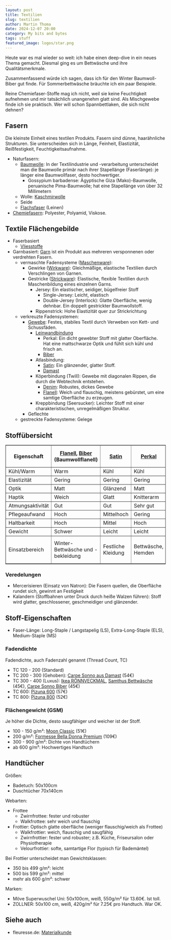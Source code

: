 ```yaml
---
layout: post
title: Textilien
slug: textilien
author: Martin Thoma
date: 2024-12-07 20:00
category: My bits and bytes
tags: stuff
featured_image: logos/star.png
---
```

Heute war es mal wieder so weit: ich habe einen deep-dive in ein neues Thema
gemacht. Diesmal ging es um Bettwäsche und ihre Qualitätsmerkmale.

Zusammenfassend würde ich sagen, dass ich für den Winter Baumwoll-Biber gut
finde. Für Sommerbettwäsche bräuchte ich ein paar Beispiele.

Reine Chemiefaser-Stoffe mag ich nicht, weil sie keine Feuchtigkeit aufnehmen
und mir tatsächlich unangenehm glatt sind. Als Mischgewebe finde ich sie
praktisch. Wer will schon Spannbettlaken, die sich nicht dehnen?

## Fasern

Die kleinste Einheit eines textilen Produkts. Fasern sind dünne,
haarähnliche Strukturen. Sie unterscheiden sich in Länge, Feinheit,
Elastizität, Reißfestigkeit, Feuchtigkeitsaufnahme.

* Naturfasern:
    * [Baumwolle](https://de.wikipedia.org/wiki/Baumwolle#Kulturbaumwollarten):
      In der Textilindustrie und -verarbeitung unterscheidet man die Baumwolle
      primär nach ihrer Stapellänge (Faserlänge): je länger eine Baumwollfaser,
      desto hochwertiger.
        * Gossypium barbadense: Ägyptische Giza (Mako)-Baumwolle, peruanische
          Pima-Baumwolle; hat eine Stapellänge von über 32 Millimetern
    * Wolle: [Kaschmirwolle](https://de.wikipedia.org/wiki/Kaschmirwolle)
    * Seide
    * [Flachsfaser](https://de.wikipedia.org/wiki/Flachsfaser) (Leinen)
* [Chemiefasern](https://de.wikipedia.org/wiki/Faser#Chemiefasern): Polyester, Polyamid, Viskose.

## Textile Flächengebilde

* Faserbasiert
    * [Vliesstoffe](https://de.wikipedia.org/wiki/Vliesstoff)
* Garnbasiert: [Garn](https://de.wikipedia.org/wiki/Garn) ist ein Produkt aus mehreren
  versponnenen oder verdrehten Fasern.
    * vermaschte Fadensysteme ([Maschenware](https://de.wikipedia.org/wiki/Maschenware)):
        * Gewirke ([Wirkware](https://de.wikipedia.org/wiki/Gewirke_(Textil))):
          Gleichmäßige, elastische Textilien durch Verschlingen von Garnen.
        * Gestricke ([Strickware](https://de.wikipedia.org/wiki/Stricken)):
          Elastische, flexible Textilien durch Maschenbildung eines einzelnen
          Garns.
            * Jersey: Ein elastischer, seidiger, bügelfreier Stoff
                * Single-Jersey: Leicht, elastisch
                * Double-Jersey (Interlock): Glatte Oberfläche, wenig dehnbar.
                  Ein doppelt gestrickter Baumwollstoff.
            * Rippenstrick: Hohe Elastizität quer zur Strickrichtung
    * verkreuzte Fadensystemen:
        * [Gewebe](https://de.wikipedia.org/wiki/Gewebe_(Textil)): Festes,
          stabiles Textil durch Verweben von Kett- und Schussfäden.
            * [Leinwandbindung](https://de.wikipedia.org/wiki/Leinwandbindung)
                * Perkal: Ein dicht gewebter Stoff mit glatter Oberfläche. Hat
                  eine mattschwarze Optik und fühlt sich kühl und frisch an.
                * <a href="https://de.wikipedia.org/wiki/Biber_(Stoff)">Biber</a>
            * Atlasbindung:
                * [Satin](https://de.wikipedia.org/wiki/Satin): Ein glänzender,
                  glatter Stoff.
                * [Damast](https://de.wikipedia.org/wiki/Damast)
            * Köperbindung (Twill): Gewebe mit diagonalen Rippen, die durch die
              Webtechnik entstehen.
                * [Denim](https://de.wikipedia.org/wiki/Denim): Robustes, dickes Gewebe
                * [Flanell](https://de.wikipedia.org/wiki/Flanell): Weich und
                  flauschig, meistens gebürstet, um eine samtige Oberfläche zu
                  erzeugen.
            * Kreppbindung (Seersucker): Leichter Stoff mit einer
              charakteristischen, unregelmäßigen Struktur.
        * Geflechte
    * gestreckte Fadensysteme: Gelege

## Stoffübersicht

<table border="1">
  <thead>
    <tr>
      <th>Eigenschaft</th>
      <th><a href="https://de.wikipedia.org/wiki/Flanell">Flanell</a>, <a href="https://de.wikipedia.org/wiki/Biber_(Stoff)">Biber</a> (Baumwollflanell)</th>
      <th><a href="https://de.wikipedia.org/wiki/Satin">Satin</a></th>
      <th><a href="https://de.wikipedia.org/wiki/Perkal">Perkal</a></th>
      <th><a href="https://de.wikipedia.org/wiki/Seersucker">Seersucker</a></th>
      <th><a href="https://de.wikipedia.org/wiki/Jersey_(Stoff)">Jersey</a> (Interlock, Jacquard)</th>
    </tr>
  </thead>
  <tbody>
    <tr>
      <td>Kühl/Warm</td>
      <td>Warm</td>
      <td>Kühl</td>
      <td>Kühl</td>
      <td>Kühl</td>
      <td>Kühl</td>
    </tr>
    <tr>
      <td>Elastizität</td>
      <td>Gering</td>
      <td>Gering</td>
      <td>Gering</td>
      <td>Gering</td>
      <td>Hoch</td>
    </tr>
    <tr>
      <td>Optik</td>
      <td>Matt</td>
      <td>Glänzend</td>
      <td>Matt</td>
      <td>Strukturiert</td>
      <td>Glatt</td>
    </tr>
    <tr>
      <td>Haptik</td>
      <td>Weich</td>
      <td>Glatt</td>
      <td>Knitterarm</td>
      <td>Knitterig</td>
      <td>Weich</td>
    </tr>
    <tr>
      <td>Atmungsaktivität</td>
      <td>Gut</td>
      <td>Gut</td>
      <td>Sehr gut</td>
      <td>Gut</td>
      <td>Sehr gut</td>
    </tr>
    <tr>
      <td>Pflegeaufwand</td>
      <td>Hoch</td>
      <td>Mittelhoch</td>
      <td>Gering</td>
      <td>Gering</td>
      <td>Gering</td>
    </tr>
    <tr>
      <td>Haltbarkeit</td>
      <td>Hoch</td>
      <td>Mittel</td>
      <td>Hoch</td>
      <td>Mittel</td>
      <td>Hoch</td>
    </tr>
    <tr>
      <td>Gewicht</td>
      <td>Schwer</td>
      <td>Leicht</td>
      <td>Leicht</td>
      <td>Leicht</td>
      <td>Leicht</td>
    </tr>
    <tr>
      <td>Einsatzbereich</td>
      <td>Winter-Bettwäsche und -bekleidung</td>
      <td>Festliche Kleidung</td>
      <td>Bettwäsche, Hemden</td>
      <td>Sommer-Bettwäsche und -bekleidung</td>
      <td>Sportbekleidung, T-Shirts</td>
    </tr>
  </tbody>
</table>

### Veredelungen

* Mercerisieren (Einsatz von Natron): Die Fasern quellen, die Oberfläche rundet
  sich, gewinnt an Festigkeit
* Kalandern (Stoffbahnen unter Druck durch heiße Walzen führen): Stoff wird
  glatter, geschlossener, geschmeidiger und glänzender.


## Stoff-Eigenschaften

* Faser-Länge: Long-Staple / Langstapelig (LS), Extra-Long-Staple (ELS), Medium-Staple (MS)

### Fadendichte

Fadendichte, auch Fadenzahl genannt (Thread Count, TC)

* TC 120 - 200 (Standard)
* TC 200 - 300 (Gehoben): [Carpe Sonno aus Damast](https://www.amazon.de/CARPE-SONNO-Bettw%C3%A4sche-Baumwolle-Damast/dp/B09SBBTTH8/) (54€)
* TC 300 - 400 (Luxus): [Ikea RÖNNVECKMAL](https://www.ikea.com/de/de/p/roennveckmal-kopfkissenbezug-weiss-80532660/), [Samthus Bettwäsche](https://www.amazon.de/Samthus-Bettw%C3%A4sche-135x200-Baumwolle-Satin/dp/B0BWV7GXWC/) (45€), [Carpe Sonno Biber](https://www.amazon.de/Carpe-Sonno-kuschelige-Winterbettw%C3%A4sche-Rei%C3%9Fverschluss/dp/B01LX447Z0/) (45€)
* TC 600: [Pizuna 600](https://www.amazon.de/dp/B08Z7VV3XD/ref=sspa_dk_detail_2) (57€)
* TC 800: [Pizuna 800](https://www.amazon.de/dp/B08Z825H58/ref=sspa_dk_detail_3) (52€)

### Flächengewicht (GSM)

Je höher die Dichte, desto saugfähiger und weicher ist der Stoff.

* 100 - 150 g/m²: [Moon Classic](https://www.amazon.de/Hotelbettw%C3%A4sche-Bettw%C3%A4sche-Moon-Hotelverschluss-kochfest/dp/B077YW98H2/) (51€)
* 200 g/m²: [Formesse Bella Donna Premium](https://www.bettwaren-shop.de/Bettlaken/Formesse-Bella-Donna-Premium-Spannbetttuch.html) (109€)
* 300 - 900 g/m²: Dichte von Handtüchern
* ab 600 g/m²: Hochwertiges Handtuch

## Handtücher

Größen:

* Badetuch: 50x100cm
* Duschtücher 70x140cm

Webarten:

* Frottee
    * Zwirnfrottee: fester und robuster
    * Walkfrottee:  sehr weich und flauschig
* Frottier: Optisch glatte oberfläche (weniger flauschig/weich als Frottee)
    * Walkfrottier: weich, flauschig und saugfähig
    * Zwirnfrottier: fester und robuster; z.B. Küche, Friseursalon oder Physiotherapie
    * Velourfrottier: softe, samtartige Flor (typisch für Bademäntel)

Bei Frottier unterscheidet man Gewichtsklassen:

* 350 bis 499 g/m²: leicht
* 500 bis 599 g/m²: mittel
* mehr als 600 g/m²: schwer

Marken:

* Möve Superwuschel Uni: 50x100cm, weiß, 550g/m² für 13.60€. Ist toll.
* ZOLLNER: 50x100 cm, weiß, 420g/m² für 7.25€ pro Handtuch. War OK.

## Siehe auch

* fleuresse.de: [Materialkunde](https://www.fleuresse.de/wissenswertes/materialkunde/)
